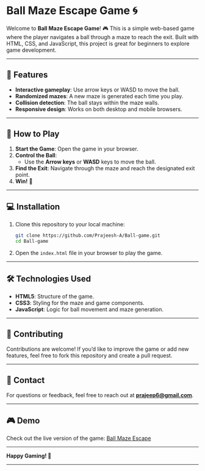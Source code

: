 

# Ball Maze Escape Game 🌀

Welcome to **Ball Maze Escape Game**! 🎮 This is a simple web-based game where the player navigates a ball through a maze to reach the exit. Built with HTML, CSS, and JavaScript, this project is great for beginners to explore game development.

---

## 🎯 Features

- **Interactive gameplay**: Use arrow keys or WASD to move the ball.
- **Randomized mazes**: A new maze is generated each time you play.
- **Collision detection**: The ball stays within the maze walls.
- **Responsive design**: Works on both desktop and mobile browsers.

---

## 🚀 How to Play

1. **Start the Game**: Open the game in your browser.
2. **Control the Ball**:
   - Use the **Arrow keys** or **WASD** keys to move the ball.
3. **Find the Exit**: Navigate through the maze and reach the designated exit point.
4. **Win!** 🎉

---

## 💻 Installation

1. Clone this repository to your local machine:

   ```bash
   git clone https://github.com/Prajeesh-A/Ball-game.git
   cd Ball-game
   ```

2. Open the `index.html` file in your browser to play the game.

---

## 🛠️ Technologies Used

- **HTML5**: Structure of the game.
- **CSS3**: Styling for the maze and game components.
- **JavaScript**: Logic for ball movement and maze generation.

---

## 🌟 Contributing

Contributions are welcome! If you’d like to improve the game or add new features, feel free to fork this repository and create a pull request.

---

## 📧 Contact

For questions or feedback, feel free to reach out at **[prajeep6@gmail.com](mailto:prajeep6@gmail.com)**.

---

## 🎮 Demo

Check out the live version of the game: [Ball Maze Escape](https://Prajeesh-A.github.io/Ball-game)

---

**Happy Gaming! 🎉** 

---

